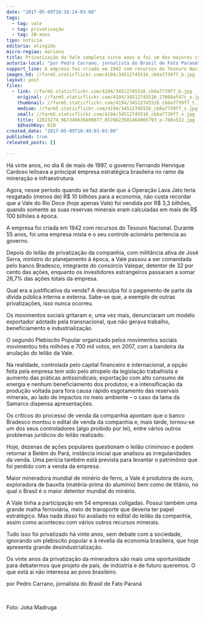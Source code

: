```yaml
---
date: "2017-05-09T10:38:24-03:00"
tags:
  - tag: vale
  - tag: privatização
  - tag: 20-anos
tipo: noticia
editoria: atingido
micro-regiao: mariana
title: Privatização da Vale completa vinte anos e foi um dos maiores crimes cometidos contra o país
autoria-local: "por Pedro Carrano, jornalista do Brasil de Fato Paraná"
support_line: A empresa foi criada em 1942 com recursos do Tesouro Nacional
images_hd: //farm5.staticflickr.com/4194/34512745516_cb6a7739f7_b.jpg
layout: post
files:
  - link: //farm5.staticflickr.com/4194/34512745516_cb6a7739f7_b.jpg
    original: //farm5.staticflickr.com/4194/34512745516_27668af47c_o.jpg
    thumbnail: //farm5.staticflickr.com/4194/34512745516_cb6a7739f7_t.jpg
    medium: //farm5.staticflickr.com/4194/34512745516_cb6a7739f7_z.jpg
    small: //farm5.staticflickr.com/4194/34512745516_cb6a7739f7_n.jpg
    title: 12823274_967346636690077_8576623501464865793_o-768x512.jpg
    $$hashKey: 01N
created_date: "2017-05-09T10:49:03-03:00"
published: true
releated_posts: []

---
```

<p>H&aacute; vinte anos, no dia 6 de maio de 1997, o governo Fernando Henrique Cardoso leiloava a principal empresa estrat&eacute;gica brasileira no ramo da minera&ccedil;&atilde;o e infraestrutura.</p>

<p>Agora, nesse per&iacute;odo quando se faz alarde que a Opera&ccedil;&atilde;o Lava Jato teria resgatado (menos de) R$ 10 bilh&otilde;es para a economia, n&atilde;o custa recordar que a Vale do Rio Doce (hoje apenas Vale) foi vendida por R$ 3,3 bilh&otilde;es, quando somente as suas reservas minerais eram calculadas em mais de R$ 100 bilh&otilde;es &agrave; &eacute;poca.</p>

<p>A empresa foi criada em 1942 com recursos do Tesouro Nacional. Durante 55 anos, foi uma empresa mista e o seu controle acion&aacute;rio pertencia ao governo.</p>

<p>Depois do leil&atilde;o de privatiza&ccedil;&atilde;o da companhia, com milit&acirc;ncia ativa de Jos&eacute; Serra, ministro do planejamento &agrave; &eacute;poca, a Vale passou a ser comandada pelo banco Bradesco, integrante do cons&oacute;rcio Valepar, detentor de 32 por cento das a&ccedil;&otilde;es, enquanto os investidores estrangeiros passaram a somar 26,7% das a&ccedil;&otilde;es totais da empresa.</p>

<p>Qual era a justificativa da venda? A desculpa foi o pagamento de parte da d&iacute;vida p&uacute;blica interna e externa. Sabe-se que, a exemplo de outras privatiza&ccedil;&otilde;es, isso nunca ocorreu.</p>

<p>Os movimentos sociais gritaram e, uma vez mais, denunciaram um modelo exportador adotado pela transnacional, que n&atilde;o gerava trabalho, beneficiamento e industrializa&ccedil;&atilde;o.</p>

<p>O segundo Plebiscito Popular organizado pelos movimentos sociais movimentou tr&ecirc;s milh&otilde;es e 700 mil votos, em 2007, com a bandeira da anula&ccedil;&atilde;o do leil&atilde;o da Vale.</p>

<p>Na realidade, controlada pelo capital financeiro e internacional, a op&ccedil;&atilde;o feita pela empresa tem sido pelo atropelo da legisla&ccedil;&atilde;o trabalhista e aumento das pr&aacute;ticas antissindicais; exporta&ccedil;&atilde;o com alto consumo de energia e nenhum beneficiamento dos produtos; e a intensifica&ccedil;&atilde;o da produ&ccedil;&atilde;o voltada para fora causa r&aacute;pido esgotamento das reservais minerais, ao lado de impactos no meio ambiente &ndash; o caso da lama da Samarco dispensa apresenta&ccedil;&otilde;es.</p>

<p>Os cr&iacute;ticos do processo de venda da companhia apontam que o banco Bradesco montou o edital de venda da companhia e, mais tarde, tornou-se um dos seus controladores (algo proibido por lei), entre v&aacute;rios outros problemas jur&iacute;dicos do leil&atilde;o realizado.</p>

<p>Hoje, dezenas de a&ccedil;&otilde;es populares questionam o leil&atilde;o criminoso e podem retornar &agrave; Bel&eacute;m do Par&aacute;, inst&acirc;ncia inicial que analisou as irregularidades da venda. Uma per&iacute;cia tamb&eacute;m est&aacute; prevista para levantar o patrim&ocirc;nio que foi perdido com a venda da empresa.</p>

<p>Maior mineradora mundial de min&eacute;rio de ferro, a Vale &eacute; produtora de ouro, exploradora de bauxita (mat&eacute;ria-prima do alum&iacute;nio) bem como de tit&acirc;nio, no qual o Brasil &eacute; o maior detentor mundial do min&eacute;rio.</p>

<p>A Vale tinha a participa&ccedil;&atilde;o em 54 empresas coligadas. Possui tamb&eacute;m uma grande malha ferrovi&aacute;ria, meio de transporte que deveria ter papel estrat&eacute;gico. Mas nada disso foi avaliado no edital do leil&atilde;o da companhia, assim como aconteceu com v&aacute;rios outros recursos minerais.</p>

<p>Tudo isso foi privatizado h&aacute; vinte anos, sem debate com a sociedade, ignorando um plebiscito popular e &agrave; revelia da economia brasileira, que hoje apresenta grande desindustrializa&ccedil;&atilde;o.</p>

<p>Os vinte anos da privatiza&ccedil;&atilde;o da mineradora s&atilde;o mais uma oportunidade para debatermos que projeto de pa&iacute;s, de ind&uacute;stria e de futuro queremos. O que est&aacute; a&iacute; n&atilde;o interessa ao povo brasileiro.</p>

<p>por Pedro Carrano, jornalista do Brasil de Fato Paran&aacute;</p>

<p>&nbsp;</p>

<p>Foto: Joka Madruga</p>
